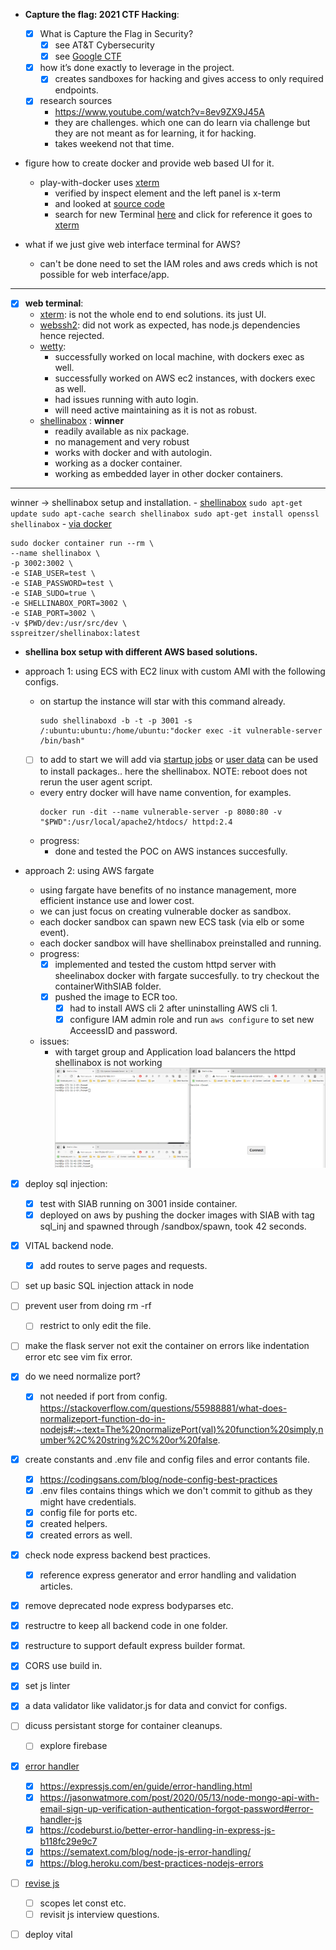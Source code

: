 - **Capture the flag: 2021 CTF Hacking**: 
    - [x] What is Capture the Flag in Security?
        - [x] see AT&T Cybersecurity
        - [x] see [Google CTF](https://capturetheflag.withgoogle.com/)
    - [x] how it’s done exactly to leverage in the project.
        - [x] creates sandboxes for hacking and gives access to only required endpoints.
    - [x] research sources
        - https://www.youtube.com/watch?v=8ev9ZX9J45A
        - they are challenges. which one can do learn via challenge but they are not meant as for learning, it for hacking.
        - takes weekend not that time.

- figure how to create docker and provide web based UI for it.
    - play-with-docker uses [xterm](https://github.com/xtermjs/xterm.js)
        - verified by inspect element and the left panel is x-term
        - and looked at [source code](https://github.com/play-with-docker/play-with-docker/tree/3a762ba15cf8e44908f590959e758643e796afa2/handlers/www/assets)
        - search for new Terminal [here](https://github.com/play-with-docker/play-with-docker/blob/3a762ba15cf8e44908f590959e758643e796afa2/handlers/www/assets/app.js#L462) and click for reference it goes to [xterm](https://github.com/play-with-docker/play-with-docker/blob/3a762ba15cf8e44908f590959e758643e796afa2/handlers/www/assets/xterm/xterm.js#L4123)

- what if we just give web interface terminal for AWS?
    - can't be done need to set the IAM roles and aws creds which is not possible for web interface/app.

---


- [x] **web terminal**:
    - [xterm](https://xtermjs.org/): is not the whole end to end solutions. its just UI.
    - [webssh2](https://github.com/billchurch/WebSSH2): did not work as expected, has node.js dependencies hence rejected.
    - [wetty](https://github.com/butlerx/wetty):
        - successfully worked on local machine, with dockers exec as well.
        - successfully worked on AWS ec2 instances, with dockers exec as well.
        - had issues running with auto login.
        - will need active maintaining as it is not as robust.
    - [shellinabox](https://github.com/shellinabox/shellinabox)
: **winner**
        - readily available as nix package.
        - no management and very robust
        - works with docker and with autologin.
        - working as a docker container.
        - working as embedded layer in other docker containers.

---
winner -> shellinabox setup and installation.
    - [shellinabox](https://www.tecmint.com/shell-in-a-box-a-web-based-ssh-terminal-to-access-remote-linux-servers/)
    ```
    sudo apt-get update
    sudo apt-cache search shellinabox
    sudo apt-get install openssl shellinabox
    ```
    - [via docker](https://brunodelb.medium.com/access-via-web-ssh-inside-a-docker-container-62e8a9418e76)
```
sudo docker container run --rm \
--name shellinabox \
-p 3002:3002 \
-e SIAB_USER=test \
-e SIAB_PASSWORD=test \
-e SIAB_SUDO=true \
-e SHELLINABOX_PORT=3002 \
-e SIAB_PORT=3002 \
-v $PWD/dev:/usr/src/dev \
sspreitzer/shellinabox:latest
```



- **shellina box setup with different AWS based solutions.**

- approach 1: using ECS with EC2 linux with custom AMI with the following configs.
    - on startup the instance will star with this command already.
        ```
        sudo shellinaboxd -b -t -p 3001 -s /:ubuntu:ubuntu:/home/ubuntu:"docker exec -it vulnerable-server /bin/bash" 
        ```
    - [ ] to add to start we will add via [startup jobs](https://smallbusiness.chron.com/run-command-startup-linux-27796.html) or [user data](https://docs.aws.amazon.com/AWSEC2/latest/UserGuide/user-data.html) can be used to install packages.. here the shellinabox. NOTE: reboot does not rerun the user agent script.

    - every entry docker will have name convention, for examples.
        ```
        docker run -dit --name vulnerable-server -p 8080:80 -v "$PWD":/usr/local/apache2/htdocs/ httpd:2.4
        ```
    - progress: 
        - done and tested the POC on AWS instances succesfully.


- approach 2: using AWS fargate 
    - using fargate have benefits of no instance management, more efficient instance use and lower cost.
    - we can just focus on creating vulnerable  docker as sandbox.
    - each docker sandbox can spawn new ECS task (via elb or some event).
    - each docker sandbox will have shellinabox preinstalled and running.
    - progress:
        - [x] implemented and tested the custom httpd server with sheelinabox docker with fargate succesfully. to try checkout the containerWithSIAB folder.
        - [x] pushed the image to ECR too.
            - [x] had to install AWS cli 2 after uninstalling AWS cli 1.
            - [x] configure IAM admin role and run `aws configure` to set new AcceessID and password.
    - issues: 
        - with target group and Application load balancers the httpd shellinabox is not working ![screenshot](./containerWithSIAB/issue_with_tg_alb.png) 

- [x] deploy sql injection:
    - [x] test with SIAB running on 3001 inside container. 
    - [x] deployed on aws by pushing the docker images with SIAB with tag sql_inj and spawned through /sandbox/spawn, took 42 seconds.

- [x] VITAL backend node.
    - [x] add routes to serve pages and requests.

- [ ] set up basic SQL injection attack in node
- [ ] prevent user from doing rm -rf
    - [ ] restrict to only edit the file.
- [ ] make the flask server not exit the container on errors like indentation error etc see vim fix error.

- [x] do we need normalize port?
    - [x] not needed if port from config. https://stackoverflow.com/questions/55988881/what-does-normalizeport-function-do-in-nodejs#:~:text=The%20normalizePort(val)%20function%20simply,number%2C%20string%2C%20or%20false.

- [x] create constants and .env file and config files and error contants file.
    - [x] https://codingsans.com/blog/node-config-best-practices 
    - [x] .env files contains things which we don't commit to github as they might have credentials.
    - [x] config file for ports etc.
    - [x] created helpers.
    - [x] created errors as well.

- [x] check node express backend best practices.
    - [x] reference express generator and error handling and validation articles.
- [x] remove deprecated node express bodyparses etc.
- [x] restructre to keep all backend code in one folder.
- [x] restructure to support default express builder format.
- [x] CORS use build in.
- [x] set js linter
- [x] a data validator like validator.js for data and convict for configs.
- [ ] dicuss persistant storge for container cleanups.
    - [ ] explore firebase
- [x] [error handler](https://sematext.com/blog/node-js-error-handling/)
    - [x] https://expressjs.com/en/guide/error-handling.html
    - [x] https://jasonwatmore.com/post/2020/05/13/node-mongo-api-with-email-sign-up-verification-authentication-forgot-password#error-handler-js
    - [x] https://codeburst.io/better-error-handling-in-express-js-b118fc29e9c7
    - [x] https://sematext.com/blog/node-js-error-handling/
    - [x] https://blog.heroku.com/best-practices-nodejs-errors

- [ ] [revise js](https://javascript.info/)
    - [ ] scopes let const etc.
    - [ ] revisit js interview questions.

- [ ] deploy vital
